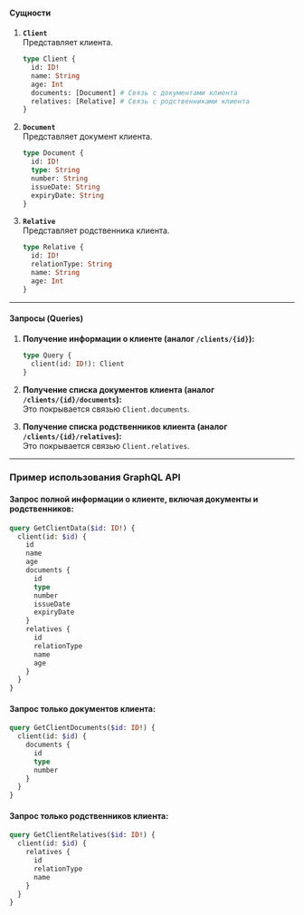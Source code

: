 #### Сущности
1. **`Client`**  
   Представляет клиента.  
   ```graphql
   type Client {
     id: ID!
     name: String
     age: Int
     documents: [Document] # Связь с документами клиента
     relatives: [Relative] # Связь с родственниками клиента
   }
   ```

2. **`Document`**  
   Представляет документ клиента.  
   ```graphql
   type Document {
     id: ID!
     type: String
     number: String
     issueDate: String
     expiryDate: String
   }
   ```

3. **`Relative`**  
   Представляет родственника клиента.  
   ```graphql
   type Relative {
     id: ID!
     relationType: String
     name: String
     age: Int
   }
   ```

---

#### Запросы (Queries)
1. **Получение информации о клиенте (аналог `/clients/{id}`):**  
   ```graphql
   type Query {
     client(id: ID!): Client
   }
   ```

2. **Получение списка документов клиента (аналог `/clients/{id}/documents`):**  
   Это покрывается связью `Client.documents`.  

3. **Получение списка родственников клиента (аналог `/clients/{id}/relatives`):**  
   Это покрывается связью `Client.relatives`.  

---

### Пример использования GraphQL API

#### Запрос полной информации о клиенте, включая документы и родственников:  
```graphql
query GetClientData($id: ID!) {
  client(id: $id) {
    id
    name
    age
    documents {
      id
      type
      number
      issueDate
      expiryDate
    }
    relatives {
      id
      relationType
      name
      age
    }
  }
}
```

#### Запрос только документов клиента:  
```graphql
query GetClientDocuments($id: ID!) {
  client(id: $id) {
    documents {
      id
      type
      number
    }
  }
}
```

#### Запрос только родственников клиента:  
```graphql
query GetClientRelatives($id: ID!) {
  client(id: $id) {
    relatives {
      id
      relationType
      name
    }
  }
}
```
